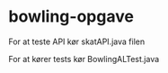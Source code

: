 # bowling-opgave

For at teste API kør skatAPI.java filen

For at kører tests kør BowlingALTest.java

